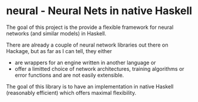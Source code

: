 # neural - Neural Nets in native Haskell

The goal of this project is the provide a flexible framework for neural networks (and similar models)
in Haskell.

There are already a couple of neural network libraries out there on Hackage, but as far as I can tell,
they either

- are wrappers for an engine written in another language or
- offer a limitted choice of network architectures, training algorithms or error functions
  and are not easily extensible.

The goal of this library is to have an implementation in native Haskell (reasonably efficient)
which offers maximal flexibility.
